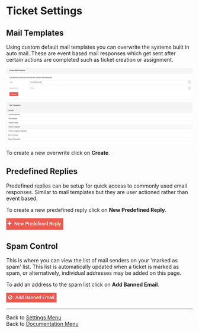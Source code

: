 # Ticket Settings

## Mail Templates

Using custom default mail templates you can overwrite the systems built in auto mail. These are event based mail responses which get sent after certain actions are completed such as ticket creation or assignment.

![mailtemplates01](/images/settings/mailtemplates01.png)

To create a new overwrite click on **Create**.

## Predefined Replies

Predefined replies can be setup for quick access to commonly used email responses. Similar to mail templates but they are user actioned rather than event based.

To create a new predefined reply click on **New Predefined Reply**.

![mailtemplates02](/images/settings/mailtemplates02.png)

## Spam Control

This is where you can view the list of mail senders on your 'marked as spam' list. This list is automatically updated when a ticket is marked as spam, or alternatively, individual addresses may be added on this page. 

To add an address to the spam list click on **Add Banned Email**.

![mailtemplates03](/images/settings/mailtemplates03.png)

-------------------------------------------
Back to [Settings Menu](?file=Settings.md)  
Back to [Documentation Menu](?file=Index.md)
